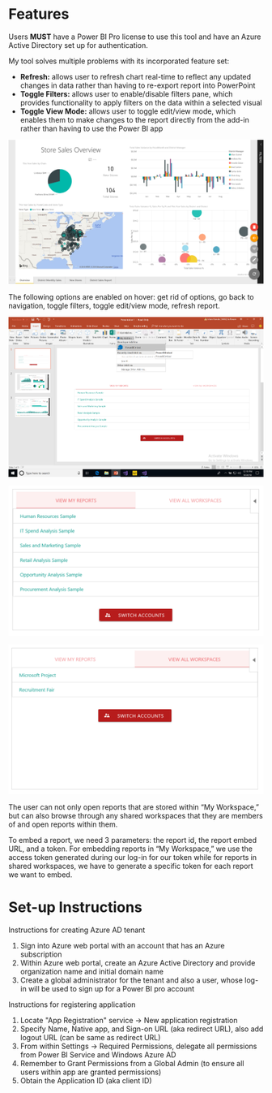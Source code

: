 # Features

Users **MUST** have a Power BI Pro license to use this tool and have an Azure Active Directory set up for authentication.

My tool solves multiple problems with its incorporated feature set: 
-	**Refresh:** allows user to refresh chart real-time to reflect any updated changes in data rather than having to re-export report into PowerPoint 
-	**Toggle Filters:** allows user to enable/disable filters pane, which provides functionality to apply filters on the data within a selected visual
-	**Toggle View Mode:** allows user to toggle edit/view mode, which enables them to make changes to the report directly from the add-in rather than having to use the Power BI app  <br />

![Options pane](PowerBIEmbedWeb/options.jpg?raw=true)

The following options are enabled on hover: get rid of options, go back to navigation, toggle filters, toggle edit/view mode, refresh report. <br />

![Snapshot sample](PowerBIEmbedWeb/snapshot.png?raw=true)

![My Workspace](PowerBIEmbedWeb/myworkspace.jpg?raw=true)

![Shared Workspaces](PowerBIEmbedWeb/sharedworkspace.jpg?raw=true)  

The user can not only open reports that are stored within “My Workspace,” but can also browse through any shared workspaces that they are members of and open reports within them. 

To embed a report, we need 3 parameters: the report id, the report embed URL, and a token.
For embedding reports in “My Workspace,” we use the access token generated during our log-in for our token while for reports in shared workspaces, we have to generate a specific token for each report we want to embed.   <br />

# Set-up Instructions

Instructions for creating Azure AD tenant 
1.	Sign into Azure web portal with an account that has an Azure subscription
2.	Within Azure web portal, create an Azure Active Directory and provide organization name and initial domain name
3.	Create a global administrator for the tenant and also a user, whose log-in will be used to sign up for a Power BI pro account
 
Instructions for registering application
1.	Locate "App Registration" service -> New application registration 
2.	Specify Name, Native app, and Sign-on URL (aka redirect URL), also add logout URL (can be same as redirect URL) 
3.	From within Settings -> Required Permissions, delegate all permissions from Power BI Service and Windows Azure AD
4.	Remember to Grant Permissions from a Global Admin (to ensure all users within app are granted permissions) 
5.	Obtain the Application ID (aka client ID) 
